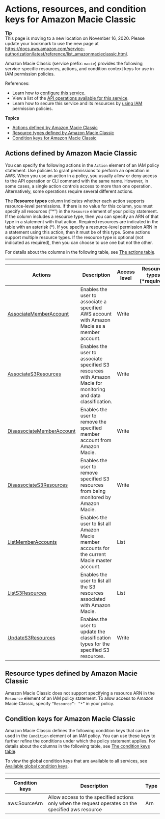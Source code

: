 # Actions, resources, and condition keys for Amazon Macie Classic<a name="list_amazonmacieclassic"></a>

**Tip**  
This page is moving to a new location on November 16, 2020\. Please update your bookmark to use the new page at [https://docs\.aws\.amazon\.com/service\-authorization/latest/reference/list\_amazonmacieclassic\.html](https://docs.aws.amazon.com/service-authorization/latest/reference/list_amazonmacieclassic.html)\. 

Amazon Macie Classic \(service prefix: `macie`\) provides the following service\-specific resources, actions, and condition context keys for use in IAM permission policies\.

References:
+ Learn how to [configure this service](https://docs.aws.amazon.com/macie/latest/userguide/)\.
+ View a list of the [API operations available for this service](https://docs.aws.amazon.com/macie/1.0/APIReference/)\.
+ Learn how to secure this service and its resources by [using IAM](https://docs.aws.amazon.com/macie/latest/userguide/macie-access-control.html) permission policies\.

**Topics**
+ [Actions defined by Amazon Macie Classic](#amazonmacieclassic-actions-as-permissions)
+ [Resource types defined by Amazon Macie Classic](#amazonmacieclassic-resources-for-iam-policies)
+ [Condition keys for Amazon Macie Classic](#amazonmacieclassic-policy-keys)

## Actions defined by Amazon Macie Classic<a name="amazonmacieclassic-actions-as-permissions"></a>

You can specify the following actions in the `Action` element of an IAM policy statement\. Use policies to grant permissions to perform an operation in AWS\. When you use an action in a policy, you usually allow or deny access to the API operation or CLI command with the same name\. However, in some cases, a single action controls access to more than one operation\. Alternatively, some operations require several different actions\.

The **Resource types** column indicates whether each action supports resource\-level permissions\. If there is no value for this column, you must specify all resources \("\*"\) in the `Resource` element of your policy statement\. If the column includes a resource type, then you can specify an ARN of that type in a statement with that action\. Required resources are indicated in the table with an asterisk \(\*\)\. If you specify a resource\-level permission ARN in a statement using this action, then it must be of this type\. Some actions support multiple resource types\. If the resource type is optional \(not indicated as required\), then you can choose to use one but not the other\.

For details about the columns in the following table, see [The actions table](reference_policies_actions-resources-contextkeys.md#actions_table)\.


****  

| Actions | Description | Access level | Resource types \(\*required\) | Condition keys | Dependent actions | 
| --- | --- | --- | --- | --- | --- | 
|   [ AssociateMemberAccount ](https://docs.aws.amazon.com/macie/1.0/APIReference/API_AssociateMemberAccount.html)  | Enables the user to associate a specified AWS account with Amazon Macie as a member account\. | Write |  |  |  | 
|   [ AssociateS3Resources ](https://docs.aws.amazon.com/macie/1.0/APIReference/API_AssociateS3Resources.html)  | Enables the user to associate specified S3 resources with Amazon Macie for monitoring and data classification\. | Write |  |   [ aws:SourceArn ](#amazonmacieclassic-aws_SourceArn)   |  | 
|   [ DisassociateMemberAccount ](https://docs.aws.amazon.com/macie/1.0/APIReference/API_DisassociateMemberAccount.html)  | Enables the user to remove the specified member account from Amazon Macie\. | Write |  |  |  | 
|   [ DisassociateS3Resources ](https://docs.aws.amazon.com/macie/1.0/APIReference/API_DisassociateS3Resources.html)  | Enables the user to remove specified S3 resources from being monitored by Amazon Macie\. | Write |  |   [ aws:SourceArn ](#amazonmacieclassic-aws_SourceArn)   |  | 
|   [ ListMemberAccounts ](https://docs.aws.amazon.com/macie/1.0/APIReference/API_ListMemberAccounts.html)  | Enables the user to list all Amazon Macie member accounts for the current Macie master account\. | List |  |  |  | 
|   [ ListS3Resources ](https://docs.aws.amazon.com/macie/1.0/APIReference/API_ListS3Resources.html)  | Enables the user to list all the S3 resources associated with Amazon Macie\. | List |  |  |  | 
|   [ UpdateS3Resources ](https://docs.aws.amazon.com/macie/1.0/APIReference/API_UpdateS3Resources.html)  | Enables the user to update the classification types for the specified S3 resources\. | Write |  |   [ aws:SourceArn ](#amazonmacieclassic-aws_SourceArn)   |  | 

## Resource types defined by Amazon Macie Classic<a name="amazonmacieclassic-resources-for-iam-policies"></a>

Amazon Macie Classic does not support specifying a resource ARN in the `Resource` element of an IAM policy statement\. To allow access to Amazon Macie Classic, specify `“Resource”: “*”` in your policy\.

## Condition keys for Amazon Macie Classic<a name="amazonmacieclassic-policy-keys"></a>

Amazon Macie Classic defines the following condition keys that can be used in the `Condition` element of an IAM policy\. You can use these keys to further refine the conditions under which the policy statement applies\. For details about the columns in the following table, see [The condition keys table](reference_policies_actions-resources-contextkeys.md#context_keys_table)\.

To view the global condition keys that are available to all services, see [Available global condition keys](reference_policies_condition-keys.html#AvailableKeys)\.


****  

| Condition keys | Description | Type | 
| --- | --- | --- | 
|   aws:SourceArn  | Allow access to the specified actions only when the request operates on the specified aws resource | Arn | 